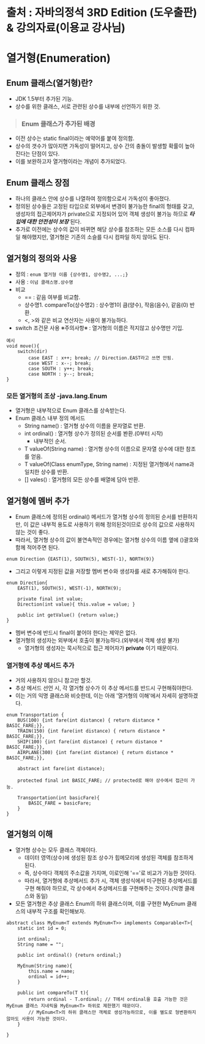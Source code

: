 # 출처 : 자바의정석 3RD Edition (도우출판) & 강의자료(이용교 강사님)
# 열거형(Enumeration)
## Enum 클래스(열거형)란?
- JDK 1.5부터 추가된 기능.
- 상수를 위한 클래스, 서로 관련된 상수를 내부에 선언하기 위한 것.

> ### Enum 클래스가 추가된 배경
- 이전 상수는 static final이라는 예약어를 붙여 정의함.
- 상수의 갯수가 많아지면 가독성이 떨어지고, 상수 간의 충돌이 발생할 확률이 높아진다는 단점이 있다.
- 이를 보완하고자 열거형이라는 개념이 추가되었다.

## Enum 클래스 장점
- 하나의 클래스 안에 상수를 나열하여 정의함으로서 가독성이 좋아졌다.
- 정의된 상수들은 고정된 타입으로 외부에서 변경이 불가능한 final의 형태를 갖고, 생성자의 접근제어자가 private으로 지정되어 있어 객체 생성이 불가능 하므로 ***타입에 대한 안전성이 보장*** 된다.
- 추가로 이전에는 상수의 값이 바뀌면 해당 상수를 참조하는 모든 소스를 다시 컴파일 해야했지만, 열거형은 기존의 소슬를 다시 컴파일 하지 않아도 된다.

## 열거형의 정의와 사용
- 정의 : `enum 열거형 이름 {상수명1, 상수명2, ...;}`
- 사용 : `이넘 클래스명.상수명`
- 비교
    - == : 같음 여부를 비교함.
    - 상수명1. compareTo(상수명2) : 상수명1이 큼(양수), 작음(음수), 같음(0) 반환.
    - <, >와 같은 비교 연산자는 사용이 불가능하다.
- switch 조건문 사용
    ※주의사항※ : 열거형의 이름은 적지않고 상수명만 기입.
```
예시
void move(){
    switch(dir)
        case EAST : x++; break; // Direction.EAST라고 쓰면 안됨.
        case WEST : x--; break;
        case SOUTH : y++; break;
        case NORTH : y--; break;
}
```

### 모든 열거형의 조상 -java.lang.Enum
- 열거형은 내부적으로 Enum 클래스를 상속받는다.
- Enum 클래스 내부 정의 메서드
    - String name() : 열거형 상수의 이름을 문자열로 반환.
    - int ordinal() : 열거형 상수가 정의된 순서를 봔환.(0부터 시작)
        - 내부적인 순서.
    - T valueOf(String name) : 열거형 상수의 이름으로 문자열 상수에 대한 참조를 얻음.
    - T valueOf(Class enumType, String name) : 지정된 열거형에서 name과 일치한 상수를 반환.
    - [] vales() : 열거형의 모든 상수를 배열에 담아 반환.

## 열거형에 멤버 추가
- Enum 클래스에 정의된 ordinal() 메서드가 열거형 상수의 정의된 순서를 반환하지만, 이 값은 내부적
  용도로 사용하기 위해 정의된것이므로 상수의 값으로 사용하지 않는 것이 좋다.
- 따라서, 열거형 상수의 값이 불연속적인 경우에는 열거형 상수의 이름 옆에 ()괄호와 함께 적어주면 된다.

` enum Direction {EAST(1), SOUTH(5), WEST(-1), NORTH(9)} `

- 그리고 이렇게 지정된 값을 저장할 멤버 변수와 생성자를 새로 추가해줘야 한다.
```
enum Direction{
    EAST(1), SOUTH(5), WEST(-1), NORTH(9);

    private final int value;
    Direction(int value){ this.value = value; }
    
    public int getValue() {return value;}
}
```
- 멤버 변수에 반드시 final이 붙어야 한다는 제약은 없다.
- 열거형의 생성자는 외부에서 호출이 불가능하다.(외부에서 객체 생성 불가)
    - 열거형의 생성자는 묵시적으로 접근 제어자가 **private** 이기 때문이다.

### 열거형에 추상 메서드 추가
- 거의 사용하지 않으니 참고만 할것.
- 추상 메서드 선언 시, 각 열거형 상수가 이 추상 메서드를 반드시 구현해줘야한다.
- 이는 거의 익명 클래스와 비슷한데, 이는 아래 '열거형의 이해'에서 자세히 설명하겠다.
```
enum Transportation {
    BUS(100) {int fare(int distance) { return distance * BASIC_FARE;}},
    TRAIN(150) {int fare(int distance) { return distance * BASIC_FARE;}},
    SHIP(100) {int fare(int distance) { return distance * BASIC_FARE;}},
    AIRPLANE(300) {int fare(int distance) { return distance * BASIC_FARE;}}, 

    abstract int fare(int distance);

    protected final int BASIC_FARE; // protected로 해야 상수에서 접근이 가능.

    Transportation(int basicFare){
        BASIC_FARE = basicFare;
    }
}
```

## 열거형의 이해
- 열거형 상수는 모두 클래스 객체이다.
    - 데이터 영역(상수)에 생성된 참조 상수가 힙메모리에 생성된 객체를 참조하게 된다.
    - 즉, 상수마다 객체의 주소값을 가지며, 이로인해 '=='로 비교가 가능한 것이다.
    - 따라서, 열거형에 추상메서드 추가 시, 객체 생성식에서 미구현된 추상메서드를 구현
      해줘야 하므로, 각 상수에서 추상메서드를 구현해주는 것이다.(익명 클래스와 동일)
- 모든 열거형은 추상 클래스 Enum의 하위 클래스이며, 이를 구현한 MyEnum 클래스의 내부적 구조를 확인해보자.
```
abstract class MyEnum<T extends MyEnum<T>> implements Comparable<T>{
    static int id = 0;

    int ordinal;
    String name = "";

    public int ordinal() {return ordinal;}

    MyEnum(String name){
        this.name = name;
        ordinal = id++;
    }

    public int compareTo(T t){
        return ordinal - T.ordinal; // T에서 ordinal을 호출 가능한 것은 MyEnum 클래스 지네릭을 MyEnum<T> 하위로 제한했기 때문이다.
        // MyEnum<T>의 하위 클래스만 객체로 생성가능하므로, 이를 별도로 형변환하지 않아도 사용이 가능한 것이다.
    }

}
```